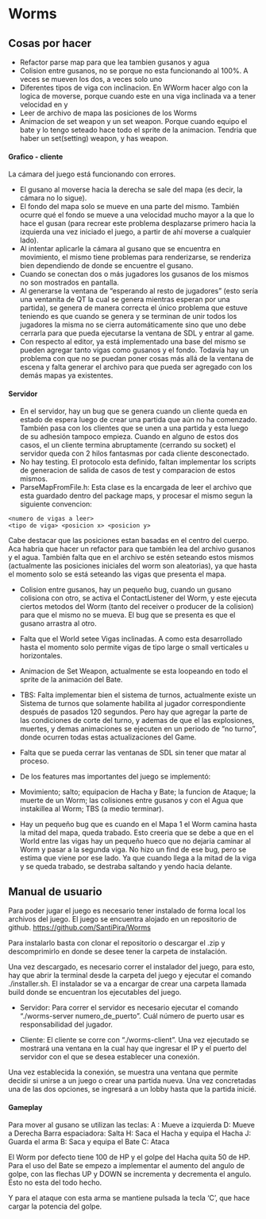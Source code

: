 # Worms

## Cosas por hacer
- Refactor parse map para que lea tambien gusanos y agua
- Colision entre gusanos, no se porque no esta funcionando al 100%. A veces se mueven los dos, a veces solo uno
- Diferentes tipos de viga con inclinacion. En WWorm hacer algo con la logica de moverse, porque cuando este en una viga inclinada va a tener velocidad en y
- Leer de archivo de mapa las posiciones de los Worms
- Animacion de set weapon y un set weapon. Porque cuando equipo el bate y lo tengo seteado hace todo el sprite de la animacion. Tendria que haber un set(setting) weapon, y has weapon.

#### Grafico - cliente
La cámara del juego está funcionando con errores. 
- El gusano al moverse hacia la derecha se sale del mapa (es decir, la cámara no lo sigue). 
- El fondo del mapa solo se mueve en una parte del mismo. También ocurre qué el fondo se mueve a una velocidad mucho mayor a la que lo hace el gusan (para recrear este problema desplazarse primero hacia la izquierda una vez iniciado el juego, a partir de ahí moverse a cualquier lado). 
- Al intentar aplicarle la cámara al gusano que se encuentra en movimiento, el mismo tiene problemas para renderizarse, se renderiza bien dependiendo de donde se encuentre el gusano.
- Cuando se conectan dos o más jugadores los gusanos de los mismos no son mostrados en pantalla.
- Al generarse la ventana de “esperando al resto de jugadores” (esto sería una ventanita de QT la cual se genera mientras esperan por una partida), se genera de manera correcta el único problema que estuve teniendo es que cuando se genera y se terminan de unir todos los jugadores la misma no se cierra automáticamente sino que uno debe cerrarla para que pueda ejecutarse la ventana de SDL y entrar al game.
- Con respecto al editor, ya está implementado una base del mismo se pueden agregar tanto vigas como gusanos y el fondo. Todavía hay un problema con que no se puedan poner cosas más allá de la ventana de escena y falta generar el archivo para que pueda ser agregado con los demás mapas ya existentes.

#### Servidor

- En el servidor, hay un bug que se genera cuando un cliente queda en estado de espera luego de crear una partida que aún no ha comenzado. También pasa con los clientes que se unen a una partida y esta luego de su adhesión tampoco empieza. Cuando en alguno de estos dos casos, el un cliente termina abruptamente (cerrando su socket) el servidor queda con 2 hilos fantasmas por cada cliente desconectado. 
- No hay testing. El protocolo esta definido, faltan implementar los scripts de generacion de salida de casos de test y comparacion de estos mismos.
- ParseMapFromFile.h: Esta clase es la encargada de leer el archivo que esta guardado dentro del package maps, y procesar el mismo segun la siguiente convencion:
```
<numero de vigas a leer>
<tipo de viga> <posicion x> <posicion y>
```
Cabe destacar que las posiciones estan basadas en el centro del cuerpo.
Aca habria que hacer un refactor para que también lea del archivo gusanos y el agua. También falta que en el archivo se estén seteando estos mismos (actualmente las posiciones iniciales del worm son aleatorias), ya que hasta el momento solo se está seteando las vigas que presenta el mapa.
- Colision entre gusanos, hay un pequeño bug, cuando un gusano colisiona con otro, se activa el ContactListener del Worm, y este ejecuta ciertos metodos del Worm (tanto del receiver o producer de la colision) para que el mismo no se mueva.
El bug que se presenta es que el gusano arrastra al otro.
- Falta que el World setee Vigas inclinadas. A como esta desarrollado hasta el momento solo permite vigas de tipo large o small verticales u horizontales.
- Animacion de Set Weapon, actualmente se esta loopeando en todo el sprite de la animación del Bate.
- TBS: Falta implementar bien el sistema de turnos, actualmente existe un Sistema de turnos que solamente habilita al jugador correspondiente después de pasados 120 segundos. Pero hay que agregar la parte de las condiciones de corte del turno, y ademas de que el las explosiones, muertes, y demas animaciones se ejecuten en un periodo de “no turno”, donde ocurren todas estas actualizaciones del Game.
- Falta que se pueda cerrar las ventanas de SDL sin tener que matar al proceso.
- De los features mas importantes del juego se implementó:
- Movimiento; salto; equipacion de Hacha y Bate; la funcion de Ataque;  la muerte de un Worm; las colisiones entre gusanos y con el Agua que instakillea al Worm; TBS (a medio terminar).

- Hay un pequeño bug que es cuando en el Mapa 1 el Worm camina hasta la mitad del mapa, queda trabado. Esto creeria que se debe a que en el World entre las vigas hay un pequeño hueco que no dejaria caminar al Worm y pasar a la segunda viga. No hizo un find de ese bug, pero se estima que viene por ese lado. Ya que cuando llega a la mitad de la viga y se queda trabado, se destraba saltando y yendo hacia delante.

## Manual de usuario

Para poder jugar el juego es necesario tener instalado de forma local los archivos del juego. El juego se encuentra alojado en un repositorio de github.
https://github.com/SantiPira/Worms

Para instalarlo basta con clonar el repositorio o descargar el .zip y descomprimirlo en donde se desee tener la carpeta de instalación.

Una vez descargado, es necesario correr el instalador del juego, para esto, hay que abrir la terminal desde la carpeta del juego y ejecutar el comando ./installer.sh. El instalador se va a encargar de crear una carpeta llamada build donde se encuentran los ejecutables del juego.

- Servidor: 
Para correr el servidor es necesario ejecutar el comando “./worms-server numero_de_puerto”. Cuál número de puerto usar es responsabilidad del jugador.

- Cliente:
El cliente se corre con “./worms-client”. Una vez ejecutado se mostrará una ventana en la cual hay que ingresar el IP y el puerto del servidor con el que se desea establecer una conexión.

Una vez establecida la conexión,  se muestra una ventana que permite decidir si unirse a un juego o crear una partida nueva. Una vez concretadas una de las dos opciones, se ingresará a un lobby hasta que la partida inicié.

#### Gameplay

Para mover al gusano se utilizan las teclas:
A : Mueve a izquierda
D: Mueve a Derecha
Barra espaciadora: Salta
H: Saca el Hacha y equipa el Hacha
J: Guarda el arma
B: Saca y equipa el Bate
C: Ataca

El Worm por defecto tiene 100 de HP y el golpe del Hacha quita 50 de HP.
Para el uso del Bate se empezo a implementar el aumento del angulo de golpe, con las flechas UP y DOWN se incrementa y decrementa el angulo. Esto no esta del todo hecho.

Y para el ataque con esta arma se mantiene pulsada la tecla ‘C’, que hace cargar la potencia del golpe.
